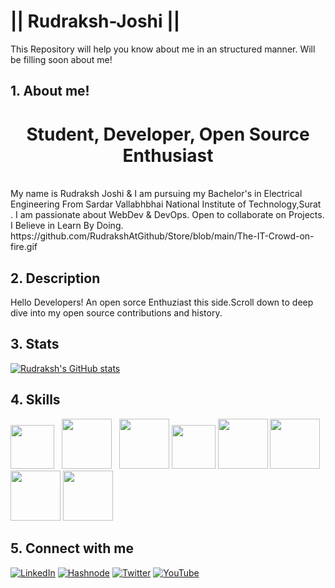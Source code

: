 # || Rudraksh-Joshi ||
This Repository will help you know about me in an structured manner.
Will be filling soon about me!
## 1. About me!
<h1 align="center">Student, Developer, Open Source Enthusiast</h1>
<br>
My name is Rudraksh Joshi & I am pursuing my Bachelor's in Electrical Engineering From Sardar Vallabhbhai National Institute of Technology,Surat . I am passionate about WebDev & DevOps. Open to collaborate on Projects. I Believe in Learn By Doing.
<br>
https://github.com/RudrakshAtGithub/Store/blob/main/The-IT-Crowd-on-fire.gif

## 2. Description
Hello Developers! An open sorce Enthuziast this side.Scroll down to deep dive into my open source contributions and history.

## 3. Stats
[![Rudraksh's GitHub stats](https://github-readme-stats.vercel.app/api?username=RudrakshAtGithub)](https://github.com/RudrakshAtGithub/github-readme-stats)
## 4. Skills
<img src="https://1000logos.net/wp-content/uploads/2017/03/LINUX-LOGO.png" width="70px"/>&nbsp;&nbsp;
<img src="https://cdn4.iconfinder.com/data/icons/logos-and-brands/512/181_Java_logo_logos-512.png" width="80px"/>&nbsp;&nbsp;
<img src="https://git-scm.com/images/logos/downloads/Git-Icon-1788C.png" width="80px"/>
<img src="https://upload.wikimedia.org/wikipedia/commons/thumb/d/d5/CSS3_logo_and_wordmark.svg/1200px-CSS3_logo_and_wordmark.svg.png" width="70px"/>
<img src="https://www.docker.com/wp-content/uploads/2022/03/vertical-logo-monochromatic.png" width="80px"/>
<img src="https://upload.wikimedia.org/wikipedia/commons/thumb/2/27/PHP-logo.svg/1200px-PHP-logo.svg.png" width="80px"/>
<img src="https://devopedia.org/images/article/100/9335.1538393658.svg" width="80px"/>
<img src="https://upload.wikimedia.org/wikipedia/commons/thumb/4/4b/Bash_Logo_Colored.svg/2048px-Bash_Logo_Colored.svg.png" width="80px">
## 5. Connect with me
<a href="https://www.linkedin.com/in/rudraksh-joshi-15202524b/" type="_blank">![LinkedIn](https://img.shields.io/badge/linkedin-%230077B5.svg?style=for-the-badge&logo=linkedin&logoColor=white)</a>
<a href="https://RudrakshAtHashnode.hashnode.dev" type="_blank">![Hashnode](https://img.shields.io/badge/Hashnode-2962FF?style=for-the-badge&logo=hashnode&logoColor=white)</a>
<a href="https://twitter.com/RudrakshJoshi14" type="_blank">![Twitter](https://img.shields.io/badge/Twitter-%231DA1F2.svg?style=for-the-badge&logo=Twitter&logoColor=white)</a>
<a href="https://www.youtube.com/@RudrakshJoshi" type="_blank">![YouTube](https://img.shields.io/badge/YouTube-%23FF0000.svg?style=for-the-badge&logo=YouTube&logoColor=white)</a>  

